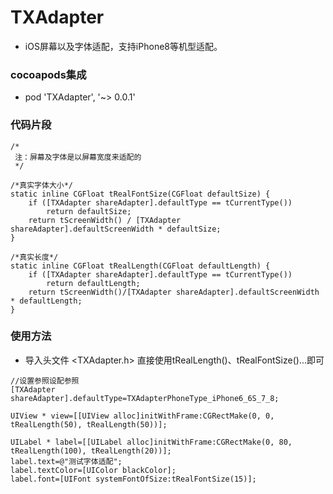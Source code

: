 # TXAdapter
* iOS屏幕以及字体适配，支持iPhone8等机型适配。

### cocoapods集成
* pod 'TXAdapter', '~> 0.0.1'
### 代码片段

```objc
/*
 注：屏幕及字体是以屏幕宽度来适配的
 */

/*真实字体大小*/
static inline CGFloat tRealFontSize(CGFloat defaultSize) {
    if ([TXAdapter shareAdapter].defaultType == tCurrentType())
        return defaultSize;
    return tScreenWidth() / [TXAdapter shareAdapter].defaultScreenWidth * defaultSize;
}

/*真实长度*/
static inline CGFloat tRealLength(CGFloat defaultLength) {
    if ([TXAdapter shareAdapter].defaultType == tCurrentType())
        return defaultLength;
    return tScreenWidth()/[TXAdapter shareAdapter].defaultScreenWidth * defaultLength;
}

```
### 使用方法
* 导入头文件 <TXAdapter.h>  直接使用tRealLength()、tRealFontSize()...即可
```objc
//设置参照设配参照
[TXAdapter shareAdapter].defaultType=TXAdapterPhoneType_iPhone6_6S_7_8;

UIView * view=[[UIView alloc]initWithFrame:CGRectMake(0, 0, tRealLength(50), tRealLength(50))];

UILabel * label=[[UILabel alloc]initWithFrame:CGRectMake(0, 80, tRealLength(100), tRealLength(20))];
label.text=@"测试字体适配";
label.textColor=[UIColor blackColor];
label.font=[UIFont systemFontOfSize:tRealFontSize(15)];

```
